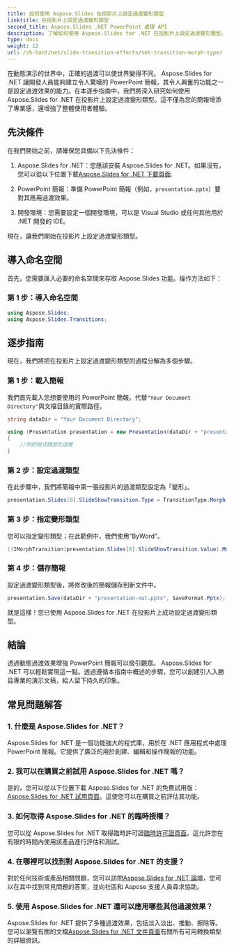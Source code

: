 ```yaml
---
title: 如何使用 Aspose.Slides 在投影片上設定過渡變形類型
linktitle: 在投影片上設定過渡變形類型
second_title: Aspose.Slides .NET PowerPoint 處理 API
description: 了解如何使用 Aspose.Slides for .NET 在投影片上設定過渡變形類型。帶有程式碼範例的分步指南。立即增強您的簡報！
type: docs
weight: 12
url: /zh-hant/net/slide-transition-effects/set-transition-morph-type/
---
```


在動態演示的世界中，正確的過渡可以使世界變得不同。 Aspose.Slides for .NET 讓開發人員能夠建立令人驚嘆的 PowerPoint 簡報，其令人興奮的功能之一是設定過渡效果的能力。在本逐步指南中，我們將深入研究如何使用 Aspose.Slides for .NET 在投影片上設定過渡變形類型。這不僅為您的簡報增添了專業感，還增強了整體使用者體驗。

## 先決條件

在我們開始之前，請確保您具備以下先決條件：

1.  Aspose.Slides for .NET：您應該安裝 Aspose.Slides for .NET。如果沒有，您可以從以下位置下載[Aspose.Slides for .NET 下載頁面](https://releases.aspose.com/slides/net/).

2. PowerPoint 簡報：準備 PowerPoint 簡報（例如，`presentation.pptx`）要對其應用過渡效果。

3. 開發環境：您需要設定一個開發環境，可以是 Visual Studio 或任何其他用於 .NET 開發的 IDE。

現在，讓我們開始在投影片上設定過渡變形類型。

## 導入命名空間

首先，您需要匯入必要的命名空間來存取 Aspose.Slides 功能。操作方法如下：

### 第 1 步：導入命名空間

```csharp
using Aspose.Slides;
using Aspose.Slides.Transitions;
```

## 逐步指南

現在，我們將把在投影片上設定過渡變形類型的過程分解為多個步驟。

### 第 1 步：載入簡報

我們首先載入您想要使用的 PowerPoint 簡報。代替`"Your Document Directory"`與文檔目錄的實際路徑。

```csharp
string dataDir = "Your Document Directory";

using (Presentation presentation = new Presentation(dataDir + "presentation.pptx"))
{
    //你的程式碼放在這裡
}
```

### 第 2 步：設定過渡類型

在此步驟中，我們將簡報中第一張投影片的過渡類型設定為「變形」。

```csharp
presentation.Slides[0].SlideShowTransition.Type = TransitionType.Morph;
```

### 第 3 步：指定變形類型

您可以指定變形類型；在此範例中，我們使用“ByWord”。

```csharp
((IMorphTransition)presentation.Slides[0].SlideShowTransition.Value).MorphType = TransitionMorphType.ByWord;
```

### 第 4 步：儲存簡報

設定過渡變形類型後，將修改後的簡報儲存到新文件中。

```csharp
presentation.Save(dataDir + "presentation-out.pptx", SaveFormat.Pptx);
```

就是這樣！您已使用 Aspose.Slides for .NET 在投影片上成功設定過渡變形類型。

## 結論

透過動態過渡效果增強 PowerPoint 簡報可以吸引觀眾。 Aspose.Slides for .NET 可以輕鬆實現這一點。透過遵循本指南中概述的步驟，您可以創建引人入勝且專業的演示文稿，給人留下持久的印象。

## 常見問題解答

### 1. 什麼是 Aspose.Slides for .NET？

Aspose.Slides for .NET 是一個功能強大的程式庫，用於在 .NET 應用程式中處理 PowerPoint 簡報。它提供了廣泛的用於創建、編輯和操作簡報的功能。

### 2. 我可以在購買之前試用 Aspose.Slides for .NET 嗎？

是的，您可以從以下位置下載 Aspose.Slides for .NET 的免費試用版：[Aspose.Slides for .NET 試用頁面](https://releases.aspose.com/)。這使您可以在購買之前評估其功能。

### 3. 如何取得 Aspose.Slides for .NET 的臨時授權？

您可以從 Aspose.Slides for .NET 取得臨時許可證[臨時許可證頁面](https://purchase.aspose.com/temporary-license/)。這允許您在有限的時間內使用該產品進行評估和測試。

### 4. 在哪裡可以找到對 Aspose.Slides for .NET 的支援？

對於任何技術或產品相關問題，您可以訪問[Aspose.Slides for .NET 論壇](https://forum.aspose.com/)，您可以在其中找到常見問題的答案，並向社區和 Aspose 支援人員尋求協助。

### 5. 使用 Aspose.Slides for .NET 還可以應用哪些其他過渡效果？

 Aspose.Slides for .NET 提供了多種過渡效果，包括淡入淡出、推動、擦除等。您可以瀏覽有關的文檔[Aspose.Slides for .NET 文件頁面](https://reference.aspose.com/slides/net/)有關所有可用轉換類型的詳細資訊。

